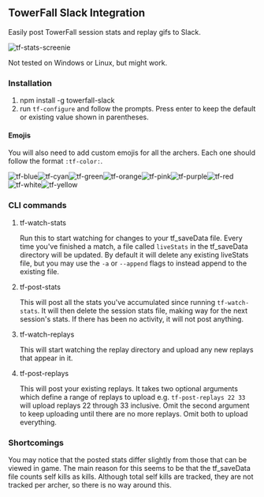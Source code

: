 ## TowerFall Slack Integration

Easily post TowerFall session stats and replay gifs to Slack.

![tf-stats-screenie](https://cloud.githubusercontent.com/assets/717690/10119244/cc8bc8cc-6444-11e5-9e02-db4de3986502.png)

Not tested on Windows or Linux, but might work.

### Installation
1. npm install -g towerfall-slack
1. run `tf-configure` and follow the prompts. Press enter to keep the default
or existing value shown in parentheses.

#### Emojis
You will also need to add custom emojis for all the archers. Each one
should follow the format `:tf-color:`.

![tf-blue](https://cloud.githubusercontent.com/assets/717690/9399443/3f66d66e-4769-11e5-81ff-b4a7744f86d5.png)![tf-cyan](https://cloud.githubusercontent.com/assets/717690/9399444/3f6e83a0-4769-11e5-9715-e0cd465f8c36.png)![tf-green](https://cloud.githubusercontent.com/assets/717690/9399445/3f6f625c-4769-11e5-8303-a4049864cbfc.png)![tf-orange](https://cloud.githubusercontent.com/assets/717690/9399446/3f6fcd14-4769-11e5-85f1-395aa55ba4b8.png)![tf-pink](https://cloud.githubusercontent.com/assets/717690/9399447/3f739f5c-4769-11e5-916c-0bdcf6dfd5cb.png)![tf-purple](https://cloud.githubusercontent.com/assets/717690/9399448/3f745988-4769-11e5-8e62-54b0617a019f.png)![tf-red](https://cloud.githubusercontent.com/assets/717690/9399449/3f78d850-4769-11e5-96bb-510b6b4c76ba.png)![tf-white](https://cloud.githubusercontent.com/assets/717690/9399450/3f7fca66-4769-11e5-97f5-406094fb7d86.png)![tf-yellow](https://cloud.githubusercontent.com/assets/717690/9399451/3f83670c-4769-11e5-9a71-30ccb4ac6fd1.png)

### CLI commands

1. tf-watch-stats

    Run this to start watching for changes to your tf_saveData file. Every time
    you've finished a match, a file called `liveStats` in the tf_saveData directory
    will be updated. By default it will delete any existing liveStats file, but you
    may use the `-a` or `--append` flags to instead append to the existing file.

1. tf-post-stats

    This will post all the stats you've accumulated since running `tf-watch-stats`.
    It will then delete the session stats file, making way for the next session's stats.
    If there has been no activity, it will not post anything.

1. tf-watch-replays

    This will start watching the replay directory and upload any new replays that
    appear in it.

1. tf-post-replays

    This will post your existing replays. It takes two optional arguments which
    define a range of replays to upload e.g. `tf-post-replays 22 33` will upload replays
    22 through 33 inclusive. Omit the second argument to keep uploading until there
    are no more replays. Omit both to upload everything.

### Shortcomings

You may notice that the posted stats differ slightly from those that can be viewed
in game. The main reason for this seems to be that the tf_saveData file counts
self kills as kills. Although total self kills are tracked, they are not tracked
per archer, so there is no way around this.
